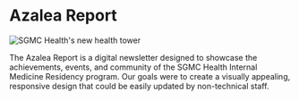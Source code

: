 # Azalea Report

![SGMC Health's new health tower](/img/sgmc.jpg)

The Azalea Report is a digital newsletter designed to showcase the achievements, events, and community of the SGMC Health Internal Medicine Residency program. Our goals were to create a visually appealing, responsive design that could be easily updated by non-technical staff.

